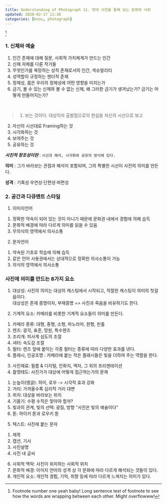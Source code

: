 ```yaml
---
title: Understanding of Photograph 11. 현대 사진을 통해 보는 문화와 사회
updated: 2020-02-17 11:38
categories: [knou, photograph]
---
```

[^1]
### 1. 신체와 예술
1. 인간 존재에 대해 질문, 사회적 가치체계가 만드는 인간
2. 신체 자체를 다룬 작가들
3. 무엇인가를 욕망하는 성적 존재로서의 인간, 섹슈얼리티
4. 성역할이 규정하는 젠더적 존재
5. 정체성, 몸은 우리의 정체성에 어떤 영향을 미치는가
6. 금기, 볼 수 있는 신체와 볼 수 없는 신체, 왜 그러한 금기가 생겨났는가? 금기는 어떻게 만들어지는가?
<br>


> 1. 보는 것이다.
대상이자 출발점으로의 현실을 자신의 시선으로 보고
2. 자신의 시선대로 Framing하는 것
3. 시각화하는 것
4. 보여주는 것
5. 공유하는 것

**_사진적 창조성이란_** : `시선과 해석, 시각화와 공유의 방식에 있다.`

**의미** :
그가 바라보는 관점과 해석이 포함되며, 그의 특별한 시선이 사진의 의미를 만든다.

**성격** :
기록성·우연성·단편성·파편성

<div class="divider"></div>

### 2. 공간과 다큐멘트 스타일

1) 이미지언어 
1. 정확한 약속이 되어 있는 것이 아니기 때문에 문화권 내에서 경험에 의해 습득
2. 문화적 배경에 따라 다르게 의미를 읽을 수 있음
3. 무의식의 영역에서 의사소통

2) 문자언어
1. 약속된 기호로 학습에 의해 습득
2. 같은 언어 사용권에서는 상대적으로 정확한 의사소통이 가능
3. 의식의 영역에서 의사소통



### 사진에 의미를 만드는 8가지 요소
1) 대상성: 사진의 의미는 대상의 캐스팅에서 시작되고, 적절한 캐스팅이 의미의 첫걸음이다.<br>
대상성은 존재 증명이자, 부재증명 => 사진과 죽음을 비유하기도 한다.

2) 기계적 요소: 카메라를 비롯한 기계적 요소들이 의미를 만든다.
  1. 카메라 종류: 대형, 중형, 소형, 파노라마, 원형, 핀홀
  2. 렌즈: 광각, 표준, 망원, 특수렌즈
  3. 조리개: 피사계 심도의 조절
  4. 셔터: 속도감 조절
  5. 필터: 렌즈 앞에 붙이는 각종 필터는 종류에 따라 다양한 효과를 낸다.
  6. 플래시, 인공조명 : 카메라에 붙는 작은 플래시들은 빛을 더하여 주는 역할을 한다.
  
3) 사진재료: 필름 & 디지털, 인화지, 액자, 그 외의 프리젠테이션
4) 촬영태도: 사진가가 대상에 어떻게 접근하는가의 문제
  1. 눈높이(앵글): 하이, 로우 -> 시각적 효과 강화
  2. 거리: 가까울수록 심리적 거리 대변
  3. 위치: 대상을 바라보는 위치
  4. 기울기: 수평 수직은 맞아야 할까?
  5. 빛과의 관계, 빛의 선택: 광질, 방향
     "사진은 빛의 예술이다"
  6. 톤: 하이키 톤과 로우키 톤
  
5) 텍스트: 사진에 붙는 문자
  1. 제목
  2. 캡션, 기사
  3. 사진설명
  4. 사진 내 글씨

6) 사회적 맥락: 사진이 위치하는 사회적 위치
7) 문화적 배경: 이미지 언어의 성격 상 각 문화에 따라 다르게 해석되는 것들이 있다.
8) 개인적 요소: 개인적 경험, 기억, 취향 등에 따라 다르게 느껴지는 의미가 있다.


[^1]: Footnote number one yeah baby! Long sentence test of footnote to see how the words are wrapping between each other. Might overflowww!
[^2]: A footnote you can link to - [click here!](#)
